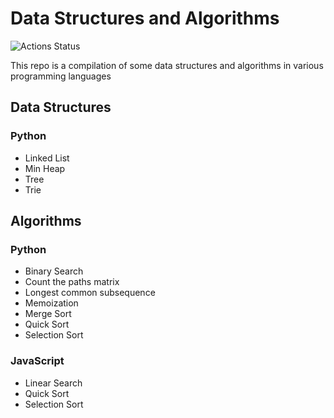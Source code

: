 # Data Structures and Algorithms

![Actions Status](https://github.com/darwinz/data-structures-and-algorithms/workflows/GitHub%20Actions/badge.svg)


This repo is a compilation of some data structures
and algorithms in various programming languages


## Data Structures

### Python

* Linked List
* Min Heap
* Tree
* Trie


## Algorithms

### Python

* Binary Search
* Count the paths matrix
* Longest common subsequence
* Memoization
* Merge Sort
* Quick Sort
* Selection Sort

### JavaScript

* Linear Search
* Quick Sort
* Selection Sort

